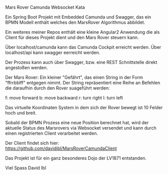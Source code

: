 Mars Rover Camunda Websocket Kata

Ein Spring Boot Projekt mit Embedded Camunda und Swagger, das ein BPMN Modell enthält welches den MarsRover Algorithmus abbildet.

Ein weiteres meiner Repos enthält eine kleine Angular2 Anwendung die als Client für dieses Projekt dient und den Mars Rover steuern kann.

Über localhost<port>/camunda kann das Camunda Cockpit erreicht werden.
Über localhost<port>/api kann swagger eerreicht werden.

Der Prozess kann auch über Swagger, bzw. eine REST Schnittstelle direkt angestoßen werden.


Der Mars Rover:
Ein kleiner "Gefährt", das einen String in der Form "ffrrbblff" entgegen nimmt.
Der String repräsentiert eine Reihe an Befehlen die daraufhin durch den Rover suageführt werden:

f: move forward
b: move backward
r: turn right
l: turn left

Das virtuelle Koordinaten System in dem sich der Rover bewegt ist 10 Felder hoch und breit.

Sobald der BPMN Prozess eine neue Position berechnet hat, wird der aktuelle Status des Marsrovers via Websocket versendet
und kann durch einen registrierten Client verarbeitet werden.

Der Client findet sich hier:
https://github.com/davidibl/MarsRoverCamundaClient

Das Projekt ist für ein ganz besonderes Dojo der LV1871 entstanden.

Viel Spass
David Ibl